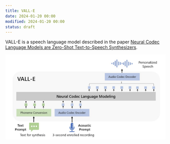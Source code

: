 ```yaml
---
title: VALL-E
date: 2024-01-20 00:00
modified: 2024-01-20 00:00
status: draft
---
```


VALL-E is a speech language model described in the paper [Neural Codec Language Models are Zero-Shot Text-to-Speech Synthesizers](../reference/papers/neural-codec-language-models-are-zero-shot-text-to-speech-synthesizers.md).

![](../_media/neural-codec-language-models-are-zero-shot-text-to-speech-synthesizers-fig-1.png)